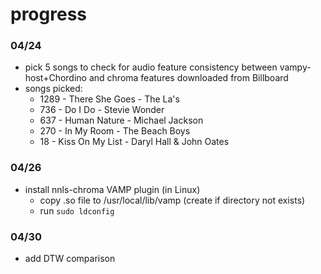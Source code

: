 # progress

### 04/24

- pick 5 songs to check for audio feature consistency between vampy-host+Chordino and chroma features downloaded from Billboard
- songs picked:
	- 1289 - There She Goes - The La's
	- 736 - Do I Do - Stevie Wonder
	- 637 - Human Nature - Michael Jackson
	- 270 - In My Room - The Beach Boys
	- 18 - Kiss On My List - Daryl Hall & John Oates

### 04/26

- install nnls-chroma VAMP plugin (in Linux)
	- copy .so file to /usr/local/lib/vamp (create if directory not exists)
	- run `sudo ldconfig`

### 04/30

- add DTW comparison